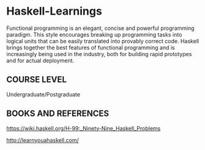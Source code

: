 # Haskell-Learnings
Functional programming is an elegant, concise and powerful programming paradigm. This style encourages breaking up programming tasks into logical units that can be easily translated into provably correct code. Haskell brings together the best features of functional programming and is increasingly being used in the industry, both for building rapid prototypes and for actual deployment. 

## COURSE LEVEL

Undergraduate/Postgraduate

## BOOKS AND REFERENCES
https://wiki.haskell.org/H-99:_Ninety-Nine_Haskell_Problems

http://learnyouahaskell.com/

